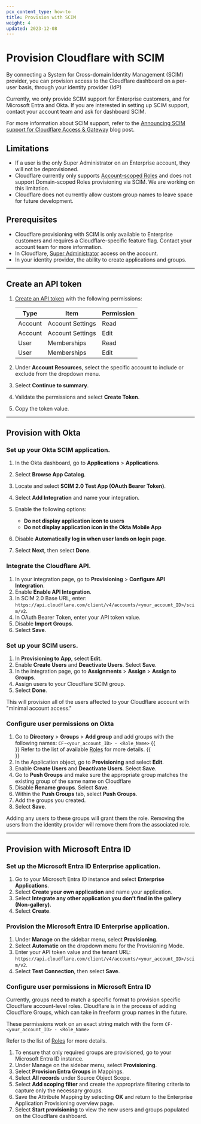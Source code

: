 ```yaml
---
pcx_content_type: how-to
title: Provision with SCIM
weight: 4
updated: 2023-12-08
---
```


# Provision Cloudflare with SCIM

By connecting a System for Cross-domain Identity Management (SCIM) provider, you can provision access to the Cloudflare dashboard on a per-user basis, through your identity provider (IdP)

Currently, we only provide SCIM support for Enterprise customers, and for Microsoft Entra and Okta. If you are interested in setting up SCIM support, contact your account team and ask for dashboard SCIM.

For more information about SCIM support, refer to the [Announcing SCIM support for Cloudflare Access & Gateway](https://blog.cloudflare.com/access-and-gateway-with-scim/) blog post.

## Limitations

- If a user is the only Super Administrator on an Enterprise account, they will not be deprovisioned.
- Cloudflare currently only supports [Account-scoped Roles](/fundamentals/setup/manage-members/roles/#account-scoped-roles) and does not support Domain-scoped Roles provisioning via SCIM. We are working on this limitation.
- Cloudflare does not currently allow custom group names to leave space for future development.

## Prerequisites

- Cloudflare provisioning with SCIM is only available to Enterprise customers and requires a Cloudflare-specific feature flag. Contact your account team for more information.
- In Cloudflare, [Super Administrator](/fundamentals/setup/manage-members/roles/) access on the account.
- In your identity provider, the ability to create applications and groups.

---

## Create an API token

1. [Create an API token](/fundamentals/api/get-started/create-token/) with the following permissions:

   | Type    | Item             | Permission |
   | ------- | ---------------- | ---------- |
   | Account | Account Settings | Read       |
   | Account | Account Settings | Edit       |
   | User    | Memberships      | Read       |
   | User    | Memberships      | Edit       |

2. Under **Account Resources**, select the specific account to include or exclude from the dropdown menu.
3. Select **Continue to summary**.
4. Validate the permissions and select **Create Token**.
5. Copy the token value.

---

## Provision with Okta 

### Set up your Okta SCIM application.

1. In the Okta dashboard, go to **Applications** > **Applications**.
2. Select **Browse App Catalog**.
3. Locate and select **SCIM 2.0 Test App (OAuth Bearer Token)**.
4. Select **Add Integration** and name your integration.
5. Enable the following options:

   - **Do not display application icon to users**
   - **Do not display application icon in the Okta Mobile App**

6. Disable **Automatically log in when user lands on login page**.
7. Select **Next**, then select **Done**.

### Integrate the Cloudflare API.

1. In your integration page, go to **Provisioning** > **Configure API Integration**.
2. Enable **Enable API Integration**.
3. In SCIM 2.0 Base URL, enter: `https://api.cloudflare.com/client/v4/accounts/<your_account_ID>/scim/v2`.
4. In OAuth Bearer Token, enter your API token value.
5. Disable **Import Groups**.
6. Select **Save**.

### Set up your SCIM users.

   1. In **Provisioning to App**, select **Edit**.
   2. Enable **Create Users** and **Deactivate Users**. Select **Save**.
   3. In the integration page, go to **Assignments** > **Assign** > **Assign to Groups**.
   4. Assign users to your Cloudflare SCIM group.
   5. Select **Done**. 
   
This will provision all of the users affected to your Cloudflare account with "minimal account access."

### Configure user permissions on Okta

1. Go to **Directory** > **Groups** > **Add group** and add groups with the following names:
   `CF-<your_account_ID> - <Role_Name>`
   {{<Aside type="note">}}
   Refer to the list of available [Roles](/fundamentals/setup/manage-members/roles/) for more details.
   {{</Aside>}}
2. In the Application object, go to **Provisioning** and select **Edit**.
3. Enable **Create Users** and **Deactivate Users**. Select **Save**.
5. Go to **Push Groups** and make sure the appropriate group matches the existing group of the same name on Cloudflare
6. Disable **Rename groups**. Select **Save**.
7. Within the **Push Groups** tab, select **Push Groups**.
8. Add the groups you created.
9. Select **Save**.

Adding any users to these groups will grant them the role. Removing the users from the identity provider will remove them from the associated role.

---

## Provision with Microsoft Entra ID

### Set up the Microsoft Entra ID Enterprise application.

   1. Go to your Microsoft Entra ID instance and select **Enterprise Applications**.
   2. Select **Create your own application** and name your application.
   3. Select **Integrate any other application you don’t find in the gallery (Non-gallery)**.
   4. Select **Create**.

### Provision the Microsoft Entra ID Enterprise application.

   1. Under **Manage** on the sidebar menu, select **Provisioning**.
   2. Select **Automatic** on the dropdown menu for the Provisioning Mode.
   3. Enter your API token value and the tenant URL: `https://api.cloudflare.com/client/v4/accounts/<your_account_ID>/scim/v2`.
   4. Select **Test Connection**, then select **Save**.

### Configure user permissions in Microsoft Entra ID

Currently, groups need to match a specific format to provision specific Cloudflare account-level roles. Cloudflare is in the process of adding Cloudflare Groups, which can take in freeform group names in the future.

These permissions work on an exact string match with the form `CF-<your_account_ID> - <Role_Name>`

Refer to the list of [Roles](/fundamentals/setup/manage-members/roles/) for more details.

1. To ensure that only required groups are provisioned, go to your Microsoft Entra ID instance.
2. Under Manage on the sidebar menu, select **Provisioning**.
3. Select **Provision Entra Groups** in Mappings.
4. Select **All records** under Source Object Scope.
5. Select **Add scoping filter** and create the appropriate filtering criteria to capture only the necessary groups.
6. Save the Attribute Mapping by selecting **OK** and return to the Enterprise Application Provisioning overview page.
7. Select **Start provisioning** to view the new users and groups populated on the Cloudflare dashboard. 